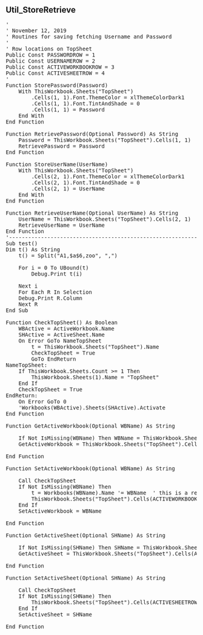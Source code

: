 <h2>Util_StoreRetrieve</h2>

<pre>
'
' November 12, 2019
' Routines for saving fetching Username and Password
'
' Row locations on TopSheet
Public Const PASSWORDROW = 1
Public Const USERNAMEROW = 2
Public Const ACTIVEWORKBOOKROW = 3
Public Const ACTIVESHEETROW = 4
'
Function StorePassword(Password)
    With ThisWorkbook.Sheets("TopSheet")
        .Cells(1, 1).Font.ThemeColor = xlThemeColorDark1
        .Cells(1, 1).Font.TintAndShade = 0
        .Cells(1, 1) = Password
    End With
End Function

Function RetrievePassword(Optional Password) As String
    Password = ThisWorkbook.Sheets("TopSheet").Cells(1, 1)
    RetrievePassword = Password
End Function

Function StoreUserName(UserName)
    With ThisWorkbook.Sheets("TopSheet")
        .Cells(2, 1).Font.ThemeColor = xlThemeColorDark1
        .Cells(2, 1).Font.TintAndShade = 0
        .Cells(2, 1) = UserName
    End With
End Function

Function RetrieveUserName(Optional UserName) As String
    UserName = ThisWorkbook.Sheets("TopSheet").Cells(2, 1)
    RetrieveUserName = UserName
End Function
'------------------------------------------------------------------------------------------
Sub test()
Dim t() As String
    t() = Split("A1,$a$6,zoo", ",")
    
    For i = 0 To UBound(t)
        Debug.Print t(i)
        
    Next i
    For Each R In Selection
    Debug.Print R.Column
    Next R
End Sub

Function CheckTopSheet() As Boolean
    WBActive = ActiveWorkbook.Name
    SHActive = ActiveSheet.Name
    On Error GoTo NameTopSheet
        t = ThisWorkbook.Sheets("TopSheet").Name
        CheckTopSheet = True
        GoTo EndReturn
NameTopSheet:
    If ThisWorkbook.Sheets.Count >= 1 Then
        ThisWorkbook.Sheets(1).Name = "TopSheet"
    End If
    CheckTopSheet = True
EndReturn:
    On Error GoTo 0
    'Workbooks(WBActive).Sheets(SHActive).Activate
End Function

Function GetActiveWorkbook(Optional WBName) As String

    If Not IsMissing(WBName) Then WBName = ThisWorkbook.Sheets("TopSheet").Cells(ACTIVEWORKBOOKROW, 1)
    GetActiveWorkbook = ThisWorkbook.Sheets("TopSheet").Cells(ACTIVEWORKBOOKROW, 1)
    
End Function

Function SetActiveWorkbook(Optional WBName) As String

    Call CheckTopSheet
    If Not IsMissing(WBName) Then
        t = Workbooks(WBName).Name '= WBName  ' this is a read only property, need to .saveas to change name
        ThisWorkbook.Sheets("TopSheet").Cells(ACTIVEWORKBOOKROW, 1) = WBName
    End If
    SetActiveWorkbook = WBName
    
End Function

Function GetActiveSheet(Optional SHName) As String

    If Not IsMissing(SHName) Then SHName = ThisWorkbook.Sheets("TopSheet").Cells(ACTIVESHEETROW, 1)
    GetActiveSheet = ThisWorkbook.Sheets("TopSheet").Cells(ACTIVESHEETROW, 1)
    
End Function

Function SetActiveSheet(Optional SHName) As String

    Call CheckTopSheet
    If Not IsMissing(SHName) Then
        ThisWorkbook.Sheets("TopSheet").Cells(ACTIVESHEETROW, 1) = SHName
    End If
    SetActiveSheet = SHName
    
End Function
</pre>
